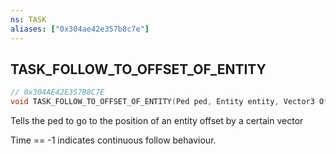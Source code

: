 ```yaml
---
ns: TASK
aliases: ["0x304ae42e357b8c7e"]
---
```

## TASK_FOLLOW_TO_OFFSET_OF_ENTITY

```c
// 0x304AE42E357B8C7E
void TASK_FOLLOW_TO_OFFSET_OF_ENTITY(Ped ped, Entity entity, Vector3 Offset, float MoveBlendRatio, int Time, float Radius, bool RelativeOffset);
```

Tells the ped to go to the position of an entity offset by a certain vector

Time == -1 indicates continuous follow behaviour.


